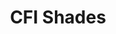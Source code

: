 ---
title: CFI Shades
welcomeText: Welcome to Custom Fabricating Industries
aboutText: >
    CFI has been providing custom window treatment, screen shade, and cubical curtain solutions since 1973.

---